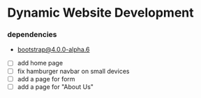 # Dynamic Website Development

### dependencies

* bootstrap@4.0.0-alpha.6

- [ ] add home page
- [ ] fix hamburger navbar on small devices
- [ ] add a page for form
- [ ] add a page for "About Us"
